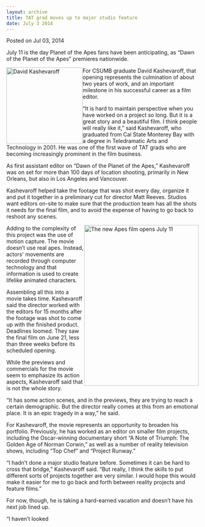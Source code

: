 ```yaml
---
layout: archive
title: TAT grad moves up to major studio feature
date: July 3 2014
---
```





<span class="date">Posted on Jul 03, 2014    </span>
<p>July 11 is the day Planet of the Apes fans have been
anticipating, as &#x201C;Dawn of the Planet of the Apes&#x201D; premieres
nationwide.</p>
<p><img alt="David Kashevaroff" src="http://news.csumb.edu/sites/default/files/65/attachments/news/images/kash.jpg" style="float:left; width:200px; height:200px">For CSUMB graduate
David Kashevaroff, that opening represents the culmination of about
two years of work, and an important milestone in his successful
career as a film editor.</img></p>
<p>&#x201C;It is hard to maintain perspective when you have worked on a
project so long. But it is a great story and a beautiful film. I
think people will really like it,&#x201D; said Kashevaroff, who graduated
from Cal State Monterey Bay with a degree in Teledramatic Arts and
Technology in 2001. He was one of the first wave of TAT grads who
are becoming increasingly prominent in the film business.</p>
<p>As first assistant editor on &#x201C;Dawn of the Planet of the Apes,&#x201D;
Kashevaroff was on set for more than 100 days of location shooting,
primarily in New Orleans, but also in Los Angeles and
Vancouver.</p>
<p>Kashevaroff helped take the footage that was shot every day,
organize it and put it together in a preliminary cut for director
Matt Reeves. Studios want editors on-site to make sure that the
production team has all the shots it needs for the final film, and
to avoid the expense of having to go back to reshoot any
scenes.</p>
<p><img alt="The new Apes film opens July 11" src="http://news.csumb.edu/sites/default/files/65/attachments/news/images/apes_promo_photo.jpg" style="width:300px; height:421px; float:right">Adding to the
complexity of this project was the use of motion capture. The movie
doesn&#x2019;t use real apes. Instead, actors&apos; movements are recorded
through computer technology and that information is used to create
lifelike animated characters.</img></p>
<p>Assembling all this into a movie takes time. Kashevaroff said
the director worked with the editors for 15 months after the
footage was shot to come up with the finished product. Deadlines
loomed. They saw the final film on June 21, less than three weeks
before its scheduled opening.</p>
<p>While the previews and commercials for the movie seem to
emphasize its action aspects, Kashevaroff said that is not the
whole story.</p>
<p>&#x201C;It has some action scenes, and in the previews, they are trying
to reach a certain demographic. But the director really comes at
this from an emotional place. It is an epic tragedy in a way,&#x201D; he
said.</p>
<p>For Kashevaroff, the movie represents an opportunity to broaden
his portfolio.&#xA0;Previously, he has worked as an editor on
smaller film projects, including the Oscar-winning documentary
short &#x201C;A Note of Triumph: The Golden Age of Norman Corwin,&#x201D; as well
as a number of reality television shows, including &#x201C;Top Chef&#x201D; and
&#x201C;Project Runway.&#x201D;</p>
<p>&#x201C;I hadn&#x2019;t done a major studio feature before. Sometimes it can
be hard to cross that bridge,&#x201D; Kashevaroff said. &#x201C;But really, I
think the skills to put different sorts of projects together are
very similar. I would hope this would make it easier for me to go
back and forth between reality projects and feature films.&#x201D;</p>
<p>For now, though, he is taking a hard-earned vacation and doesn&#x2019;t
have his next job lined up.</p>
<p>&#x201C;I haven&#x2019;t looked</p>